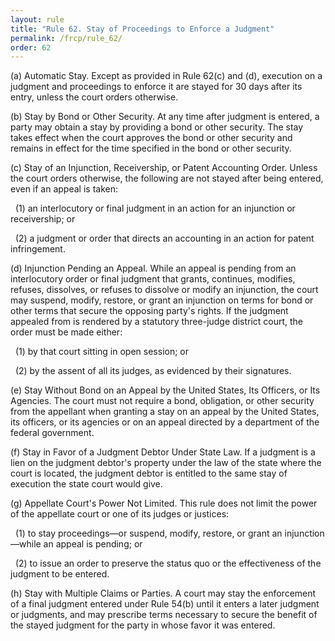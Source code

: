 ```yaml
---
layout: rule
title: "Rule 62. Stay of Proceedings to Enforce a Judgment"
permalink: /frcp/rule_62/
order: 62
---
```


(a) Automatic Stay. Except as provided in Rule 62(c) and (d), execution on a judgment and proceedings to enforce it are stayed for 30 days after its entry, unless the court orders otherwise.


(b) Stay by Bond or Other Security. At any time after judgment is entered, a party may obtain a stay by providing a bond or other security. The stay takes effect when the court approves the bond or other security and remains in effect for the time specified in the bond or other security.


(c) Stay of an Injunction, Receivership, or Patent Accounting Order. Unless the court orders otherwise, the following are not stayed after being entered, even if an appeal is taken:


&nbsp;&nbsp;(1) an interlocutory or final judgment in an action for an injunction or receivership; or


&nbsp;&nbsp;(2) a judgment or order that directs an accounting in an action for patent infringement.


(d) Injunction Pending an Appeal. While an appeal is pending from an interlocutory order or final judgment that grants, continues, modifies, refuses, dissolves, or refuses to dissolve or modify an injunction, the court may suspend, modify, restore, or grant an injunction on terms for bond or other terms that secure the opposing party's rights. If the judgment appealed from is rendered by a statutory three-judge district court, the order must be made either:


&nbsp;&nbsp;(1) by that court sitting in open session; or


&nbsp;&nbsp;(2) by the assent of all its judges, as evidenced by their signatures.


(e) Stay Without Bond on an Appeal by the United States, Its Officers, or Its Agencies. The court must not require a bond, obligation, or other security from the appellant when granting a stay on an appeal by the United States, its officers, or its agencies or on an appeal directed by a department of the federal government.


(f) Stay in Favor of a Judgment Debtor Under State Law. If a judgment is a lien on the judgment debtor's property under the law of the state where the court is located, the judgment debtor is entitled to the same stay of execution the state court would give.


(g) Appellate Court's Power Not Limited. This rule does not limit the power of the appellate court or one of its judges or justices:


&nbsp;&nbsp;(1) to stay proceedings—or suspend, modify, restore, or grant an injunction—while an appeal is pending; or


&nbsp;&nbsp;(2) to issue an order to preserve the status quo or the effectiveness of the judgment to be entered.


(h) Stay with Multiple Claims or Parties. A court may stay the enforcement of a final judgment entered under Rule 54(b) until it enters a later judgment or judgments, and may prescribe terms necessary to secure the benefit of the stayed judgment for the party in whose favor it was entered.
